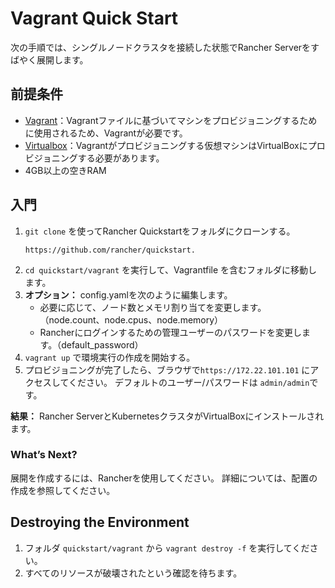 # Vagrant Quick Start

次の手順では、シングルノードクラスタを接続した状態でRancher Serverをすばやく展開します。

## 前提条件
- [Vagrant](https://www.vagrantup.com/)：Vagrantファイルに基づいてマシンをプロビジョニングするために使用されるため、Vagrantが必要です。
- [Virtualbox](https://www.virtualbox.org/)：Vagrantがプロビジョニングする仮想マシンはVirtualBoxにプロビジョニングする必要があります。
- 4GB以上の空きRAM

## 入門

1. `git clone` を使ってRancher Quickstartをフォルダにクローンする。
    ```
    https://github.com/rancher/quickstart.
    ```
1. `cd quickstart/vagrant` を実行して、Vagrantfile を含むフォルダに移動します。
1. **オプション：** config.yamlを次のように編集します。
    - 必要に応じて、ノード数とメモリ割り当てを変更します。（node.count、node.cpus、node.memory）
    - Rancherにログインするための管理ユーザーのパスワードを変更します。（default_password）
1. `vagrant up` で環境実行の作成を開始する。
1. プロビジョニングが完了したら、ブラウザで`https://172.22.101.101` にアクセスしてください。 デフォルトのユーザー/パスワードは `admin/admin`です。

**結果：** Rancher ServerとKubernetesクラスタがVirtualBoxにインストールされます。

### What’s Next?

展開を作成するには、Rancherを使用してください。 詳細については、配置の作成を参照してください。

## Destroying the Environment

1. フォルダ `quickstart/vagrant` から `vagrant destroy -f` を実行してください。
1. すべてのリソースが破壊されたという確認を待ちます。

